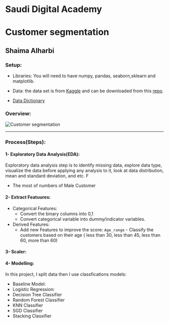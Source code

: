 # Saudi Digital Academy
# Customer segmentation 
## Shaima Alharbi 

### Setup:

- Libraries: 
   You will need to have numpy, pandas, seaborn,sklearn and matplotlib.

-  Data:
   the data set is from [Kaggle](https://www.kaggle.com/vetrirah/customer) and can be downloaded from this [repo](https://github.com/shaimaa122/Customer_segment/blob/main/Train.csv). 
   
- [Data Dictionary](https://github.com/shaimaa122/Customer_segment/blob/main/Customer%20Segmentation%20-%20Data%20Dictinory.pdf)

### Overview:
![Customer segmentation](https://github.com/shaimaa122/Customer_segment/blob/main/Customer_segmintation.png)

---

### Process(Steps):
#### 1- Exploratory Data Analysis(EDA):
Exploratory data analysis step is to identify missing data, explore data type, visualize the data before applying any       analysis to it, look at data distribution, mean and standard deviation, and etc.
F

   - The most of numbers of Male Customer 
#### 2- Extract Featuures:
   - Categorical Features: 
      - Convert the binary columns into 0,1
      - Convert categorical variable into dummy/indicator variables.
   - Derived Features:
      - Add new Features to improve the score:
        `Age_range` - Classify the customers based on their age ( less than 30, less than 45, less than 60, more than 60)
#### 3- Scaler:
        
#### 4- Modelling:
   In this project, I split data then I use classfications models:
   - Baseline Model:
   - Logistic Regression:
   - Decision Tree Classifier
   - Random Forest Classifier 
   - KNN Classifier
   - SGD Classifier
   - Stacking Classifier
 
         
